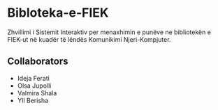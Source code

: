 # Bibloteka-e-FIEK
Zhvillimi i Sistemit Interaktiv per menaxhimin e punëve ne bibliotekën e FIEK-ut në kuadër të lëndës Komunikimi Njeri-Kompjuter.

 ## Collaborators
- Ideja Ferati
- Olsa Jupolli
- Valmira Shala
- Yll Berisha
